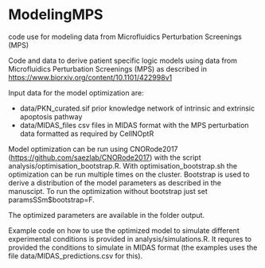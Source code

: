 # ModelingMPS
code use for modeling data from Microfluidics Perturbation Screenings (MPS)

Code and data to derive patient specific logic models using data from Microfluidics Perturbation Screenings (MPS) as described in https://www.biorxiv.org/content/10.1101/422998v1

Input data for the model optimization are:

- data/PKN_curated.sif prior knowledge network of intrinsic and extrinsic apoptosis pathway
- data/MIDAS_files csv files in MIDAS format with the MPS perturbation data formatted as required by CellNOptR

Model optimization can be run using CNORode2017 (https://github.com/saezlab/CNORode2017) with the script analysis/optimisation_bootstrap.R. With optimisation_bootstrap.sh the optimization can be run multiple times on the cluster. Bootstrap is used to derive a distribution of the model parameters as described in the manuscipt. To run the optimization without bootstrap just set paramsSSm$bootstrap=F.


The optimized parameters are available in the folder output.

Example code on how to use the optimized model to simulate different experimental conditions is provided in analysis/simulations.R. It requres to provided the conditions to simulate in MIDAS format (the examples uses the file data/MIDAS_predictions.csv for this).





